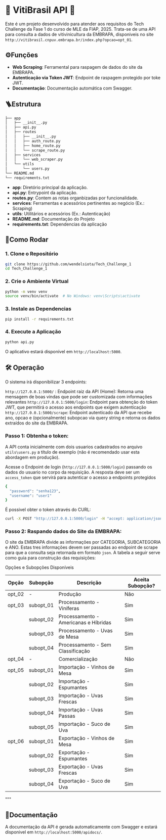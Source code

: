 # 🍇 VitiBrasil API 🍇
Este é um projeto desenvolvido para atender aos requisitos do Tech Challenge da Fase 1 do curso de MLE da FIAP, 2025.
Trata-se de uma API para consulta a dados de vitivinicultura da EMBRAPA, disponiveis no site  `http://vitibrasil.cnpuv.embrapa.br/index.php?opcao=opt_01`.


## ⚙️Funções
- **Web Scraping**: Ferramental para raspagem de dados do site da EMBRAPA.
- **Autenticação via Token JWT**: Endpoint de raspagem protegido por toke JWT.
- **Documentação**: Documentação automática com Swagger.  



## 🪜Estrutura

```bash
├── app
│   ├── __init__.py
│   ├── api.py
│   ├── routes
│   │   ├── __init__.py
│   │   ├── auth_route.py
│   │   ├── home_route.py
│   │   └── scrape_route.py
│   ├── services
│   │   └── web_scraper.py
│   └── utils
│       └── users.py
└── README.md
└── requirements.txt
```
* **app**: Diretório principal da aplicação.
* **api.py**: Entrypoint da aplicação.
* **routes.py**: Contem as rotas organbizadas por funcionalidade.
* **services**: Ferramentas e acessórios pertinentes ao negócio (Ex.: Scraping)
* **utils**: Utilitários e acessórios (Ex.: Autenticação)
* **README.md**: Documentação do Projeto
* **requirements.txt**: Dependencias da aplicação

## 🚂Como Rodar

### 1. Clone o Repositório

```bash
git clone https://github.com/wendelsiota/Tech_Challenge_1
cd Tech_Challenge_1
```

### 2. Crie o Ambiente Virtual

```bash
python -m venv venv
source venv/bin/activate  # No Windows: venv\Scripts\activate
```

### 3. Instale as Dependencias

```bash
pip install -r requirements.txt
```

### 4. Execute a Aplicação

```bash
python api.py
```
O aplicativo estará disponível em `http://localhost:5000`.

## 🛠️ Operação 

O sistema irá disponibilizar 3 endpoints:

`http://127.0.0.1:5000/` : Endpoint raiz da API (Home): Retorna uma mensagem de boas vindas que pode ser customizada com informações relevantes
`http://127.0.0.1:5000/login`: Endpoint para obtenção do token JWT, que permitirá o acesso aos endpoints que exigem autenticação
`http://127.0.0.1:5000/scrape`: Endpoint autenticado da API que recebe ano, opcao e (opcionalmente) subopcao via query string e retorna os dados extraídos do site da EMBRAPA.

### Passo 1: Obtenha o token: 
A API conta inicialmente com dois usuarios cadastrados no arquivo `utils\users.py` a título de exemplo (não é recomendado usar esta abordagem em produção).

Acesse o Endpoint de login (`http://127.0.0.1:5000/login`) passando os dados do usuario no corpo da requisição. A resposta deve ser um `access_token` que servirá para autenticar o acesso a endpoints protegidos

```bash
{
  "password": "senha123",
  "username": "user1"
}
```
É possivel obter o token através do CURL:

```bash
curl -X POST "http://127.0.0.1:5000/login" -H "accept: application/json" -H "Content-Type: application/json" -d "{ \"password\": \"senha123\", \"username\": \"user1\"}"
```

### Passo 2: Raspando dados do Site da EMBRAPA:

O site da EMBRAPA divide as informações por CATEGORIA, SUBCATEGORIA e ANO.
Estas tres informações devem ser passadas ao endpoint de scrape para que a consulta seja retornada em formato `json`.
A tabela a seguir  serve como guia para construção das requisições:

 Opções e Subopções Disponíveis

| Opção   | Subopção       | Descrição                              | Aceita Subopção? |
|---------|----------------|----------------------------------------|------------------|
| opt_02  | -              | Produção                               | Não              |
| opt_03  | subopt_01      | Processamento - Viníferas              | Sim              |
|         | subopt_02      | Processamento - Americanas e Híbridas  | Sim              |
|         | subopt_03      | Processamento - Uvas de Mesa           | Sim              |
|         | subopt_04      | Processamento - Sem Classificação      | Sim              |
| opt_04  | -              | Comercialização                        | Não              |
| opt_05  | subopt_01      | Importação - Vinhos de Mesa            | Sim              |
|         | subopt_02      | Importação - Espumantes                | Sim              |
|         | subopt_03      | Importação - Uvas Frescas              | Sim              |
|         | subopt_04      | Importação - Uvas Passas               | Sim              |
|         | subopt_05      | Importação - Suco de Uva               | Sim              |
| opt_06  | subopt_01      | Exportação - Vinhos de Mesa            | Sim              |
|         | subopt_02      | Exportação - Espumantes                | Sim              |
|         | subopt_03      | Exportação - Uvas Frescas              | Sim              |
|         | subopt_04      | Exportação - Suco de Uva               | Sim              |
"""




## 🧻Documentação
A documentação da API é gerada automaticamente com Swagger e estará disponivel em `http://localhost:5000/apidocs/`.